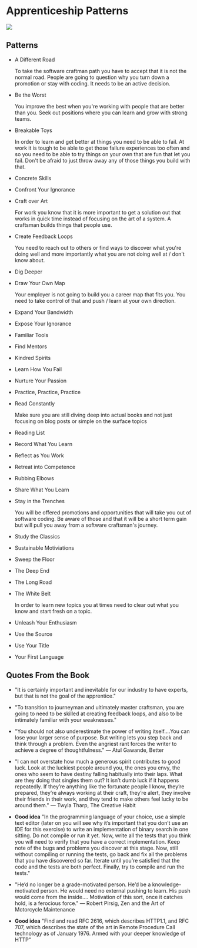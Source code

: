 # Apprenticeship Patterns
![](https://trello-attachments.s3.amazonaws.com/5e79665409a1441d59379bf4/381x499/4355809c18165a1efa929eb124087504/51V7q9LdBkL._SX379_BO1%2C204%2C203%2C200_.jpg)


## Patterns
- A Different Road

    To take the software craftman path you have to accept that it is not the normal road. People are going to question why you turn down a promotion or stay with coding. It needs to be an active decision.

- Be the Worst

    You improve the best when you're working with people that are better than you. Seek out positions where you can learn and grow with strong teams.

- Breakable Toys

    In order to learn and get better at things you need to be able to fail. At work it is tough to be able to get those failure experiences too often and so you need to be able to try things on your own that are fun that let you fail. Don't be afraid to just throw away any of those things you build with that.

- Concrete Skills

- Confront Your Ignorance

- Craft over Art

    For work you know that it is more important to get a solution out that works in quick time instead of focusing on the art of a system. A craftsman builds things that people use.

- Create Feedback Loops

    You need to reach out to others or find ways to discover what you're doing well and more importantly what you are not doing well at / don't know about.

- Dig Deeper

- Draw Your Own Map

    Your employer is not going to build you a career map that fits you. You need to take control of that and push / learn at your own direction.

- Expand Your Bandwidth

- Expose Your Ignorance

- Familiar Tools

- Find Mentors

- Kindred Spirits

- Learn How You Fail

- Nurture Your Passion

- Practice, Practice, Practice

- Read Constantly

    Make sure you are still diving deep into actual books and not just focusing on blog posts or simple on the surface topics

- Reading List

- Record What You Learn

- Reflect as You Work

- Retreat into Competence

- Rubbing Elbows

- Share What You Learn

- Stay in the Trenches

    You will be offered promotions and opportunities that will take you out of software coding. Be aware of those and that it will be a short term gain but will pull you away from a software craftsman's journey.

- Study the Classics

- Sustainable Motiviations

- Sweep the Floor

- The Deep End

- The Long Road

- The White Belt

    In order to learn new topics you at times need to clear out what you know and start fresh on a topic.

- Unleash Your Enthusiasm

- Use the Source

- Use Your Title

- Your First Language

## Quotes From the Book
- "It is certainly important and inevitable for our industry to have experts, but that is not the goal of the apprentice."

- "To transition to journeyman and ultimately master craftsman, you are going to need to be skilled at creating feedback loops, and also to be intimately familiar with your weaknesses."

- "You should not also underestimate the power of writing itself....You can lose your larger sense of purpose. But writing lets you step back and think through a problem. Even the angriest rant forces the writer to achieve a degree of thoughtfulness." — Atul Gawande, Better

- "I can not overstate how much a generous spirit contributes to good luck. Look at the luckiest people around you, the ones you envy, the ones who seem to have destiny falling habitually into their laps. What are they doing that singles them out? It isn’t dumb luck if it happens repeatedly. If they’re anything like the fortunate people I know, they’re prepared, they’re always working at their craft, they’re alert, they involve their friends in their work, and they tend to make others feel lucky to be around them." — Twyla Tharp, The Creative Habit

- **Good idea** "In the programming language of your choice, use a simple text editor (later on you will see why it’s important that you don’t use an IDE for this exercise) to write an implementation of binary search in one sitting. Do not compile or run it yet. Now, write all the tests that you think you will need to verify that you have a correct implementation. Keep note of the bugs and problems you discover at this stage. Now, still without compiling or running the tests, go back and fix all the problems that you have discovered so far. Iterate until you’re satisfied that the code and the tests are both perfect. Finally, try to compile and run the tests."

- "He’d no longer be a grade-motivated person. He’d be a knowledge-motivated person. He would need no external pushing to learn. His push would come from the inside.... Motivation of this sort, once it catches hold, is a ferocious force." — Robert Pirsig, Zen and the Art of Motorcycle Maintenance

- **Good idea** "Find and read RFC 2616, which describes HTTP1.1, and RFC 707, which describes the state of the art in Remote Procedure Call technology as of January 1976. Armed with your deeper knowledge of HTTP"
